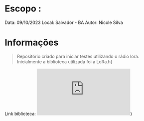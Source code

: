 # Escopo : 

Data: 09/10/2023
Local: Salvador - BA
Autor: Nicole Silva

# Informações

> Repositório criado para iniciar testes utilizando o rádio lora. Inicialmente a biblioteca utilizada foi a LoRa.h(

Link biblioteca: ![Sandeep Mistry - LoRa.h](https://github.com/sandeepmistry/arduino-LoRa/blob/master/API.md))


